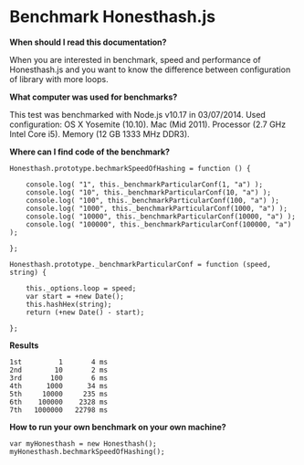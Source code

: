 # Benchmark Honesthash.js

**When should I read this documentation?**

When you are interested in benchmark, speed and performance of Honesthash.js
and you want to know the difference between configuration of library with more
loops.

**What computer was used for benchmarks?**

This test was benchmarked with Node.js v10.17 in 03/07/2014. Used configuration:
OS X Yosemite (10.10). Mac (Mid 2011). Processor (2.7 GHz Intel Core i5). Memory
(12 GB 1333 MHz DDR3).

**Where can I find code of the benchmark?**

	Honesthash.prototype.bechmarkSpeedOfHashing = function () {

		console.log( "1", this._benchmarkParticularConf(1, "a") );
		console.log( "10", this._benchmarkParticularConf(10, "a") );
		console.log( "100", this._benchmarkParticularConf(100, "a") );
		console.log( "1000", this._benchmarkParticularConf(1000, "a") );
		console.log( "10000", this._benchmarkParticularConf(10000, "a") );
		console.log( "100000", this._benchmarkParticularConf(100000, "a") );

	};

	Honesthash.prototype._benchmarkParticularConf = function (speed, string) {

		this._options.loop = speed;
		var start = +new Date();
		this.hashHex(string);
		return (+new Date() - start);

	};

**Results**

	1st         1       4 ms
    2nd        10       2 ms
    3rd       100       6 ms
    4th      1000      34 ms
    5th     10000     235 ms
    6th    100000    2328 ms
    7th   1000000   22798 ms

**How to run your own benchmark on your own machine?**

	var myHonesthash = new Honesthash();
	myHonesthash.bechmarkSpeedOfHashing();
